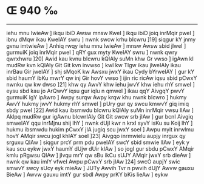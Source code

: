 # Œ 940 ‰
---
iehu mnu lwieAw ] ikqu ibiD Awsw mnsw KweI ] ikqu ibiD joiq inrMqir
pweI ] ibnu dMqw ikau KweIAY swru ] nwnk swcw krhu bIcwru ]19]
siqgur kY jnmy gvnu imtwieAw ] Anhiq rwqy iehu mnu lwieAw ] mnsw
Awsw sbid jlweI ] gurmuiK joiq inrMqir pweI ] qRY gux myty KweIAY swru
] nwnk qwry qwrxhwru ]20] Awid kau kvnu bIcwru kQIAly suMn khw Gr
vwso ] igAwn kI mudRw kvn kQIAly Git Git kvn invwso ] kwl kw
TIgw ikau jlweIAly ikau inrBau Gir jweIAY ] shj sMqoK kw Awsxu jwxY
ikau Cydy bYrweIAY ] gur kY sbid haumY ibKu mwrY qw inj Gir hovY vwso ]
ijin ric ricAw iqsu sbid pCwxY nwnku qw kw dwso ]21] khw qy AwvY
khw iehu jwvY khw iehu rhY smweI ] eysu sbd kau jo ArQwvY iqsu gur iqlu
n qmweI ] ikau qqY AivgqY pwvY gurmuiK lgY ipAwro ] Awpy surqw Awpy
krqw khu nwnk bIcwro ] hukmy AwvY hukmy jwvY hukmy rhY smweI ] pUry gur
qy swcu kmwvY giq imiq sbdy pweI ]22] Awid kau ibsmwdu bIcwru
kQIAly suMn inrMqir vwsu lIAw ] Aklpq mudRw gur igAwnu bIcwrIAly
Git Git swcw srb jIAw ] gur bcnI Aivgiq smweIAY qqu inrMjnu
shij lhY ] nwnk dUjI kwr n krxI syvY isKu su Koij lhY ] hukmu ibsmwdu
hukim pCwxY jIA jugiq scu jwxY soeI ] Awpu myit inrwlmu hovY AMqir swcu
jogI khIAY soeI ]23] Aivgqo inrmwielu aupjy inrgux qy srguxu QIAw ]
siqgur prcY prm pdu pweIAY swcY sbid smwie lIAw ] eyk y kau scu eykw
jwxY haumY dUjw dUir kIAw ] so jogI gur sbdu pCwxY AMqir kmlu pRgwsu
QIAw ] jIvqu mrY qw sBu ikCu sUJY AMqir jwxY srb dieAw ] nwnk qw kau
imlY vfweI Awpu pCwxY srb jIAw ]24] swcO aupjY swic smwvY swcy sUcy
eyk mieAw ] JUTy Awvih Tvr n pwvih dUjY Awvw gauxu BieAw ] Awvw
gauxu imtY gur sbdI Awpy prKY bKis lieAw ] eykw
####
